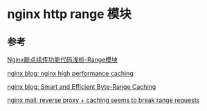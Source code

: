 # nginx http range 模块

## 参考

[Nginx断点续传功能代码浅析-Range模块](http://chenzhenianqing.com/articles/926.html)

[nginx blog: nginx high performance caching](https://www.nginx.com/blog/nginx-high-performance-caching/)

[nginx blog: Smart and Efficient Byte-Range Caching](https://www.nginx.com/blog/smart-efficient-byte-range-caching-nginx/)

[nginx mail: reverse proxy + caching seems to break range requests](https://forum.nginx.org/read.php?2,71160,71160#msg-71160)
